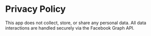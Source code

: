 <!DOCTYPE html>
<html>
  <head>
    <title>Privacy Policy</title>
  </head>
  <body>
    <h1>Privacy Policy</h1>
    <p>This app does not collect, store, or share any personal data. All data interactions are handled securely via the Facebook Graph API.</p>
  </body>
</html>
